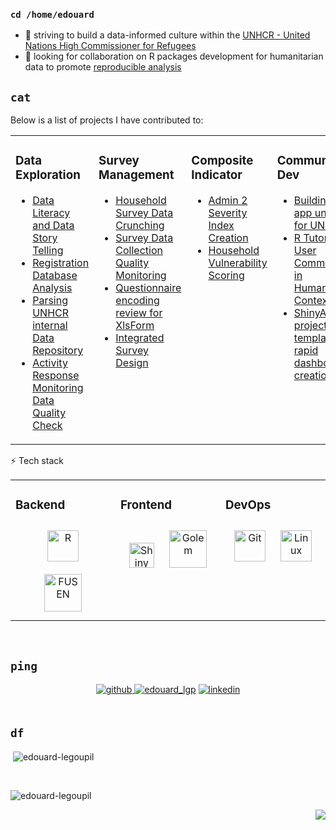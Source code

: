 ### `cd /home/edouard`
<!--<div align="center"><img src="https://rishavanand.github.io/static/images/greetings.gif" align="center" style="width: 100%" /></div>-->  

- 👯 striving to build a data-informed culture within the [UNHCR - United Nations High Commissioner for Refugees](http://www.unhcr.org) 
- 🔭 looking for collaboration on R packages development for humanitarian data to promote [reproducible analysis](https://unhcr-americas.github.io/reproducibility) 

## `cat` 

Below is a list of projects I have contributed to:

<table><tr><td valign="top" width="25%">


### Data Exploration   

  * [Data Literacy and Data Story Telling](https://edouard-legoupil.github.io/unhcrdatapackage/)      
  * [Registration Database Analysis](https://github.com/Edouard-Legoupil/proGres-analysis)   
  * [Parsing UNHCR internal Data Repository](https://edouard-legoupil.github.io/riddle/)  
  * [Activity Response Monitoring Data Quality Check](https://edouard-legoupil.github.io/ActivtityInfoQuality/)

</td> <td valign="top" width="25%">


### Survey Management  

  * [Household Survey Data Crunching](https://edouard-legoupil.github.io/kobocruncher/)  
  * [Survey Data Collection Quality Monitoring](https://edouard-legoupil.github.io/HighFrequencyChecks/)      
  * [Questionnaire encoding review for XlsForm](https://unhcr-americas.github.io/XlsFormUtil)       
  * [Integrated Survey Design](https://unhcr-americas.github.io/surveyDesigner/)    
 
</td><td valign="top" width="25%">


### Composite Indicator  

  * [Admin 2 Severity Index Creation](https://unhcr-guatemala.github.io/A2SIT/)     
  * [Household Vulnerability Scoring](https://unhcr-americas.github.io/VulnerabilityScoreCalibration/)
  
</td><td valign="top" width="25%">

### Community Dev  

  * [Building an app universe for UNHCR](https://unhcrverse.github.io/unhcrverse/index.html)      
  * [R Tutorials & User Community in Humanitarian Context](https://humanitarian-user-group.github.io/)      
  * [ShinyApp project template for rapid dashboard creation](https://edouard-legoupil.github.io/graveler/)  

</td>

</tr></table>  

⚡ Tech stack 

<table><tr><td valign="top" width="33%">



### Backend  
<div align="center">  
<a href="https://www.r-project.org/" target="_blank"><img style="margin: 10px" src="https://profilinator.rishav.dev/skills-assets/r.svg" alt="R" height="50" /></a> <a href="https://thinkr-open.github.io/fusen/index.html" target="_blank"><img style="margin: 10px" src="https://thinkr-open.github.io/fusen/reference/figures/logo.png" alt="FUSEN" height="60" /></a> 
</div>

</td><td valign="top" width="33%">


### Frontend  
<div align="center">  
 
<a href="https://shiny.posit.co/" target="_blank"><img style="margin: 10px" src="https://shiny.posit.co/images/shiny-solo.png" alt="Shiny" height="40" /></a> <a href="https://thinkr-open.github.io/golem/" target="_blank"><img style="margin: 10px" src="https://raw.githubusercontent.com/ThinkR-open/golem/master/inst/rstudio/templates/project/golem.png" alt="Golem" height="60" /></a>  
</div>

</td><td valign="top" width="33%">



### DevOps  
<div align="center">  
 <a href="https://github.com/" target="_blank"><img style="margin: 10px" src="https://profilinator.rishav.dev/skills-assets/git-scm-icon.svg" alt="Git" height="50" /></a>  <a href="https://www.linux.org/" target="_blank"><img style="margin: 10px" src="https://profilinator.rishav.dev/skills-assets/linux-original.svg" alt="Linux" height="50" /></a>
</div>

</td></tr></table>  

<br/>  


## `ping`  
<div align="center">
<a href="https://github.com/edouard-Legoupil" target="_blank"> <img src=https://img.shields.io/badge/github-%2324292e.svg?&style=for-the-badge&logo=github&logoColor=white alt=github style="margin-bottom: 5px;" /> </a>   <a href="https://twitter.com/edouard_lgp" target="blank"><img src="https://img.shields.io/twitter/follow/edouard_lgp?logo=twitter&style=for-the-badge" alt="edouard_lgp" /></a>  <a href="https://linkedin.com/in/edouardlegoupil" target="_blank"> <img src=https://img.shields.io/badge/linkedin-%231E77B5.svg?&style=for-the-badge&logo=linkedin&logoColor=white alt=linkedin style="margin-bottom: 5px;" /> </a>
</div>  
  

<br/>  


## `df`  

<p>&nbsp;<img align="center" src="https://github-readme-stats.vercel.app/api?username=edouard-legoupil&show_icons=true&locale=en" alt="edouard-legoupil" /></p>

<br/>  


<p><img align="center" src="https://github-readme-streak-stats.herokuapp.com/?user=edouard-legoupil&" alt="edouard-legoupil" /></p>

<div align="right">
<img src="https://komarev.com/ghpvc/?username=edouard-Legoupil&&style=flat-square" align="center" />
</div>
<br/>    
